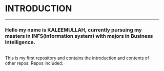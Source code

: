 # INTRODUCTION
---

### Hello my name is KALEEMULLAH, currently pursuing my masters in INFS(information system) with majors in Business Intelligence.
<br>
This is my first repository and contains the introduction and contents of other repos.
Repos included:
